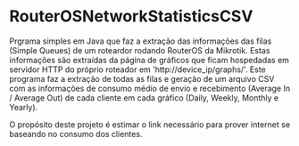 # RouterOSNetworkStatisticsCSV

Prgrama simples em Java que faz a extração das informações das filas (Simple Queues) de um roteardor rodando RouterOS da Mikrotik.
Estas informações são extraídas da página de gráficos que ficam hospedadas em servidor HTTP do próprio roteador em 'http://device_ip/graphs/'.
Este programa faz a extração de todas as filas e geração de um arquivo CSV com as informações de consumo médio de envio e recebimento (Average In / Average Out) de cada cliente em cada gráfico (Daily, Weekly, Monthly e Yearly).

O propósito deste projeto é estimar o link necessário para prover internet se baseando no consumo dos clientes.
